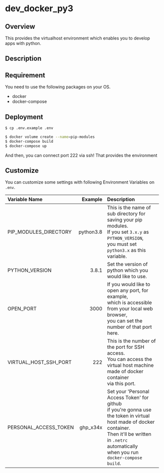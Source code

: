 # dev_docker_py3

## Overview

This provides the virtualhost environment which enables you to develop apps with python.

## Description

## Requirement

You need to use the following packages on your OS.

- docker
- docker-compose

## Deployment

```bash
$ cp .env.example .env

$ docker volume create --name=pip-modules
$ docker-compose build
$ docker-compose up
```

And then, you can connect port 222 via ssh!
That provides the environment

## Customize

You can customize some settings with following Environment Variables on `.env`.

|Variable Name        |Example  |Description|
|:--------------------|--------:|:----------|
|PIP_MODULES_DIRECTORY|python3.8|This is the name of sub directory for saving your pip modules.<br>If you set `3.x.y` as `PYTHON_VERSION`,<br>you must set `python3.x` as this variable.|
|PYTHON_VERSION       |3.8.1    |Set the version of python which you would like to use.|
|OPEN_PORT            |3000     |If you would like to open any port, for example,<br>which is accessible from your local web browser,<br>you can set the number of that port here.|
|VIRTUAL_HOST_SSH_PORT|222      |This is the number of the port for SSH access.<br>You can access the virtual host machine made of docker container<br>via this port.|
|PERSONAL_ACCESS_TOKEN|ghp_x34x |Set your 'Personal Access Token' for github<br>if you're gonna use the token in virtual host made of docker container.<br>Then it'll be written in `.netrc` automatically<br>when you run `docker-compose build`.|
